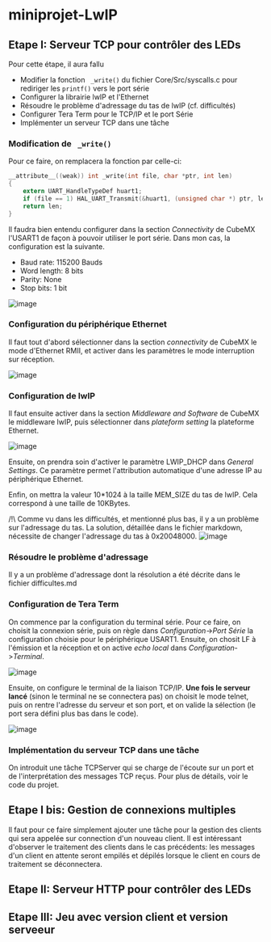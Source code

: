 # miniprojet-LwIP
## Etape I: Serveur TCP pour contrôler des LEDs
Pour cette étape, il aura fallu
- Modifier la fonction ``` _write()``` du fichier Core/Src/syscalls.c pour rediriger les ```printf()``` vers le port série 
- Configurer la librairie lwIP et l'Ethernet
- Résoudre le problème d'adressage du tas de lwIP (cf. difficultés)
- Configurer Tera Term pour le TCP/IP et le port Série
- Implémenter un serveur TCP dans une tâche

### Modification de ``` _write()```
Pour ce faire, on remplacera la fonction par celle-ci:
```c
__attribute__((weak)) int _write(int file, char *ptr, int len)
{
	extern UART_HandleTypeDef huart1;
	if (file == 1) HAL_UART_Transmit(&huart1, (unsigned char *) ptr, len, 1000);
	return len;
}
```
Il faudra bien entendu configurer dans la section *Connectivity* de CubeMX l'USART1 de façon à pouvoir utiliser le port série.
Dans mon cas, la configuration est la suivante.
- Baud rate: 115200 Bauds
- Word length: 8 bits
- Parity: None
- Stop bits: 1 bit

![image](https://github.com/user-attachments/assets/27eefce4-7765-460d-b8ed-3cd8080ae2ff)
### Configuration du périphérique Ethernet
Il faut tout d'abord sélectionner dans la section *connectivity* de CubeMX le mode d'Ethernet RMII, et activer dans les paramètres le mode interruption sur réception.

![image](https://github.com/user-attachments/assets/9f167a56-9b30-4f60-92c6-8559bfe0cc78)

### Configuration de lwIP
Il faut ensuite activer dans la section *Middleware and Software* de CubeMX le middleware lwIP, puis sélectionner dans *plateform setting* la plateforme Ethernet.

![image](https://github.com/user-attachments/assets/3c180a3f-fd4c-40bc-ae5a-40806b16ccfd)

Ensuite, on prendra soin d'activer le paramètre LWIP_DHCP dans *General Settings*. Ce paramètre permet l'attribution automatique d'une adresse IP au périphérique Ethernet.

Enfin, on mettra la valeur 10*1024 à la taille MEM_SIZE du tas de lwIP. Cela correspond à une taille de 10KBytes. 

/!\ Comme vu dans les difficultés, et mentionné plus bas, il y a un problème sur l'adressage du tas. La solution, détaillée dans le fichier markdown, nécessite de changer l'adressage du tas à 0x20048000.
![image](https://github.com/user-attachments/assets/7f2f8a70-3674-4540-90c7-1392d10d30fa)

### Résoudre le problème d'adressage
Il y a un problème d'adressage dont la résolution a été décrite dans le fichier difficultes.md

### Configuration de Tera Term
On commence par la configuration du terminal série.
Pour ce faire, on choisit la connexion série, puis on règle dans *Configuration*->*Port Série* la configuration choisie pour le périphérique USART1. Ensuite, on chosit LF à l'émission et la réception et on active *echo local* dans *Configuration*->*Terminal*.

![image](https://github.com/user-attachments/assets/8bf3f0a1-9cc5-4330-8abc-722ef6445806)

Ensuite, on configure le terminal de la liaison TCP/IP.
**Une fois le serveur lancé** (sinon le terminal ne se connectera pas) on choisit le mode telnet, puis on rentre l'adresse du serveur et son port, et on valide la sélection (le port sera défini plus bas dans le code).

![image](https://github.com/user-attachments/assets/2994a6ae-7aba-4f02-955d-a976f1a3823b)

### Implémentation du serveur TCP dans une tâche
On introduit une tâche TCPServer qui se charge de l'écoute sur un port et de l'interprétation des messages TCP reçus. Pour plus de détails, voir le code du projet.


## Etape I bis: Gestion de connexions multiples
Il faut pour ce faire simplement ajouter une tâche pour la gestion des clients qui sera appelée sur connection d'un nouveau client.
Il est intéressant d'observer le traitement des clients dans le cas précédents: les messages d'un client en attente seront empilés et dépilés lorsque le client en cours de traitement se déconnectera.


## Etape II: Serveur HTTP pour contrôler des LEDs
## Etape III: Jeu avec version client et version serveeur

